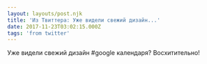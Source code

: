 ```yaml
---
layout: layouts/post.njk
title: 'Из Твиттера: Уже видели свежий дизайн...'
date: 2017-11-23T03:02:15.000Z
tags: 'from twitter'
---
```



Уже видели свежий дизайн #google календаря? Восхитительно!
